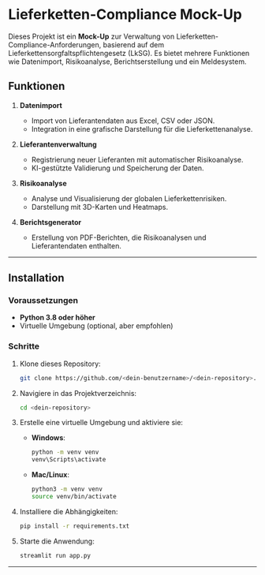 
# Lieferketten-Compliance Mock-Up

Dieses Projekt ist ein **Mock-Up** zur Verwaltung von Lieferketten-Compliance-Anforderungen, basierend auf dem Lieferkettensorgfaltspflichtengesetz (LkSG). Es bietet mehrere Funktionen wie Datenimport, Risikoanalyse, Berichtserstellung und ein Meldesystem.

## Funktionen
1. **Datenimport**
   - Import von Lieferantendaten aus Excel, CSV oder JSON.
   - Integration in eine grafische Darstellung für die Lieferkettenanalyse.

2. **Lieferantenverwaltung**
   - Registrierung neuer Lieferanten mit automatischer Risikoanalyse.
   - KI-gestützte Validierung und Speicherung der Daten.

3. **Risikoanalyse**
   - Analyse und Visualisierung der globalen Lieferkettenrisiken.
   - Darstellung mit 3D-Karten und Heatmaps.

4. **Berichtsgenerator**
   - Erstellung von PDF-Berichten, die Risikoanalysen und Lieferantendaten enthalten.
   

---

## Installation

### Voraussetzungen
- **Python 3.8 oder höher**
- Virtuelle Umgebung (optional, aber empfohlen)

### Schritte
1. Klone dieses Repository:
   ```bash
   git clone https://github.com/<dein-benutzername>/<dein-repository>.git
   ```

2. Navigiere in das Projektverzeichnis:
   ```bash
   cd <dein-repository>
   ```

3. Erstelle eine virtuelle Umgebung und aktiviere sie:
   - **Windows**:
     ```bash
     python -m venv venv
     venv\Scripts\activate
     ```
   - **Mac/Linux**:
     ```bash
     python3 -m venv venv
     source venv/bin/activate
     ```

4. Installiere die Abhängigkeiten:
   ```bash
   pip install -r requirements.txt
   ```

5. Starte die Anwendung:
   ```bash
   streamlit run app.py
   ```

---

